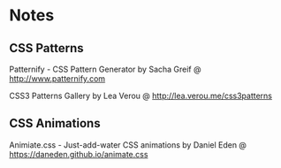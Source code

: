 # Notes

## CSS Patterns

Patternify - CSS Pattern Generator by Sacha Greif @ <http://www.patternify.com>

CSS3 Patterns Gallery by Lea Verou @ <http://lea.verou.me/css3patterns>




## CSS Animations

Animiate.css - Just-add-water CSS animations by Daniel Eden @ <https://daneden.github.io/animate.css>






